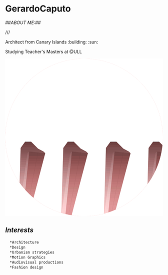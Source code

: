 # GerardoCaputo
##*ABOUT ME:*##

///

Architect from Canary Islands :building:  :sun:

Studying Teacher's Masters at @ULL 

![BrutalismGif](Graphics/upload-363dcaa0-d77a-11e6-8101-3d4e0ab58d00.jpeg)




## *Interests*
      *Architecture
      *Design
      *Urbanism strategies
      *Motion Graphics
      *Audiovisual productions
      *Fashion design

   
          


